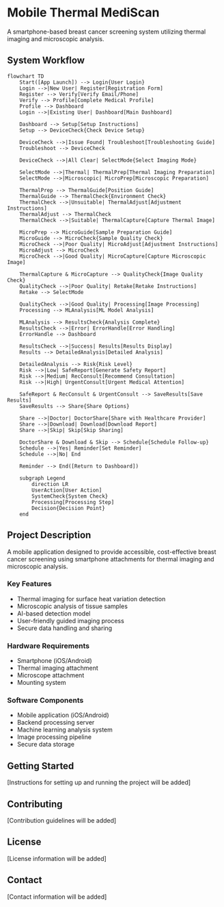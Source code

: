 # Mobile Thermal MediScan

A smartphone-based breast cancer screening system utilizing thermal imaging and microscopic analysis.

## System Workflow

```mermaid
flowchart TD
    Start([App Launch]) --> Login{User Login}
    Login -->|New User| Register[Registration Form]
    Register --> Verify[Verify Email/Phone]
    Verify --> Profile[Complete Medical Profile]
    Profile --> Dashboard
    Login -->|Existing User| Dashboard[Main Dashboard]
    
    Dashboard --> Setup[Setup Instructions]
    Setup --> DeviceCheck{Check Device Setup}
    
    DeviceCheck -->|Issue Found| Troubleshoot[Troubleshooting Guide]
    Troubleshoot --> DeviceCheck
    
    DeviceCheck -->|All Clear| SelectMode{Select Imaging Mode}
    
    SelectMode -->|Thermal| ThermalPrep[Thermal Imaging Preparation]
    SelectMode -->|Microscopic| MicroPrep[Microscopic Preparation]
    
    ThermalPrep --> ThermalGuide[Position Guide]
    ThermalGuide --> ThermalCheck{Environment Check}
    ThermalCheck -->|Unsuitable| ThermalAdjust[Adjustment Instructions]
    ThermalAdjust --> ThermalCheck
    ThermalCheck -->|Suitable| ThermalCapture[Capture Thermal Image]
    
    MicroPrep --> MicroGuide[Sample Preparation Guide]
    MicroGuide --> MicroCheck{Sample Quality Check}
    MicroCheck -->|Poor Quality| MicroAdjust[Adjustment Instructions]
    MicroAdjust --> MicroCheck
    MicroCheck -->|Good Quality| MicroCapture[Capture Microscopic Image]
    
    ThermalCapture & MicroCapture --> QualityCheck{Image Quality Check}
    QualityCheck -->|Poor Quality| Retake[Retake Instructions]
    Retake --> SelectMode
    
    QualityCheck -->|Good Quality| Processing[Image Processing]
    Processing --> MLAnalysis[ML Model Analysis]
    
    MLAnalysis --> ResultsCheck{Analysis Complete}
    ResultsCheck -->|Error| ErrorHandle[Error Handling]
    ErrorHandle --> Dashboard
    
    ResultsCheck -->|Success| Results[Results Display]
    Results --> DetailedAnalysis[Detailed Analysis]
    
    DetailedAnalysis --> Risk{Risk Level}
    Risk -->|Low| SafeReport[Generate Safety Report]
    Risk -->|Medium| RecConsult[Recommend Consultation]
    Risk -->|High| UrgentConsult[Urgent Medical Attention]
    
    SafeReport & RecConsult & UrgentConsult --> SaveResults[Save Results]
    SaveResults --> Share{Share Options}
    
    Share -->|Doctor| DoctorShare[Share with Healthcare Provider]
    Share -->|Download| Download[Download Report]
    Share -->|Skip| Skip[Skip Sharing]
    
    DoctorShare & Download & Skip --> Schedule{Schedule Follow-up}
    Schedule -->|Yes| Reminder[Set Reminder]
    Schedule -->|No| End
    
    Reminder --> End([Return to Dashboard])

    subgraph Legend
        direction LR
        UserAction[User Action]
        SystemCheck{System Check}
        Processing[Processing Step]
        Decision{Decision Point}
    end
```

## Project Description
A mobile application designed to provide accessible, cost-effective breast cancer screening using smartphone attachments for thermal imaging and microscopic analysis.

### Key Features
- Thermal imaging for surface heat variation detection
- Microscopic analysis of tissue samples
- AI-based detection model
- User-friendly guided imaging process
- Secure data handling and sharing

### Hardware Requirements
- Smartphone (iOS/Android)
- Thermal imaging attachment
- Microscope attachment
- Mounting system

### Software Components
- Mobile application (iOS/Android)
- Backend processing server
- Machine learning analysis system
- Image processing pipeline
- Secure data storage

## Getting Started
[Instructions for setting up and running the project will be added]

## Contributing
[Contribution guidelines will be added]

## License
[License information will be added]

## Contact
[Contact information will be added]
